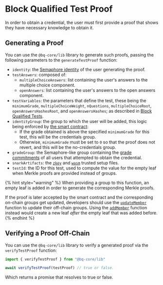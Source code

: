 # Block Qualified Test Proof

In order to obtain a credential, the user must first provide a proof that shows they have necessary knowledge to obtain it. 

## Generating a Proof

You can use the `@bq-core/lib` library to generate such proofs, passing the following parameters to the `generateTestProof` function: 

- `identity`: the [Semaphore identity](https://semaphore.appliedzkp.org/docs/guides/identities) of the user generating the proof.
- `testAnswers`: composed of:
    - `multipleChoiceAnswers`: list containing the user's answers to the multiple choice component.
    - `openAnswers`: list containing the user's answers to the open answers component.
- `testVariables`: the parameters that define the test, these being the `minimumGrade`, `multipleChoiceWeight`, `nQuestions`, `multipleChoiceRoot`, `openAnswersHashesRoot`, and `openAnswersHashes`; as described in [Block Qualified Tests](../../technical-reference/block-qualified-tests.md).
- `identityGroup`: the group to which the user will be added, this logic being enforced by [the smart contract](../../technical-reference/contracts.md#solving-a-test):
    - If the grade obtained is above the specified `minimumGrade` for this test, this will be the credentials group.
    - Otherwise, `minimumGrade` must be set to `0` so that the proof does not revert, and this will be the no-credentials group.
- `gradeGroup`: the Semaphore-like group containing the [grade commitments](../../technical-reference/circuits.md#grade-tree-inclusion) of all users that attempted to obtain the credential.
- `snarkArtifacts`: the [`zkey`](../../../packages/lib/snark-artifacts/test.zkey) and [`wasm`](../../../packages/lib/snark-artifacts/test.wasm) trusted setup files.
- `testId`: the ID for this test, used to compute the value for the empty leaf when Merkle proofs are provided instead of groups.

{% hint style="warning" %}
When providing a group to this function, an empty leaf is added in order to generate the corresponding Merkle proofs. 

If the proof is later accepted by the smart contract and the corresponding on-chain groups get updated, developers should use the [`updateMember`](https://github.com/semaphore-protocol/semaphore/blob/main/packages/group/src/group.ts#L86) function to update their off-chain groups. Using the [`addMember`](https://github.com/semaphore-protocol/semaphore/blob/main/packages/group/src/group.ts#L67) function instead would create a new leaf _after_ the empty leaf that was added before.
{% endhint %}

## Verifying a Proof Off-Chain

You can use the `@bq-core/lib` library to verify a generated proof via the `verifyTestProof` function: 

```js
import { verifyTestProof } from "@bq-core/lib"

await verifyTestProof(testProof) // true or false.
```

Which returns a promise that resolves to true or false.
